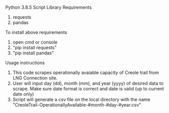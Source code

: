 Python 3.8.5
Script Library Requirements
1. requests
2. pandas

To install above requirements
1. open cmd or console
2. "pip install requests"
3. "pip install pandas"

Usage instructions
1. This code scrapes operationally avaiable capacity of Creole trail from LNG Connection site.
2. User will input day (dd), month (mm), and year (yyyy) of desired data to scrape. Make sure date format is correct and date is valid (up to current date only)
3. Script will generate a csv file on the local directory with the name "CreoleTrail-OperationallyAvailable-#month-#day-#year.csv"

